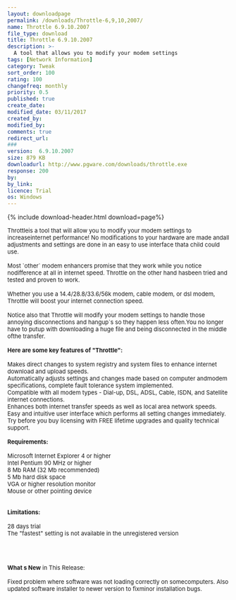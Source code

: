 ```yaml
---
layout: downloadpage
permalink: /downloads/Throttle-6,9,10,2007/
name: Throttle 6.9.10.2007
file_type: download
title: Throttle 6.9.10.2007
description: >-
  A tool that allows you to modify your modem settings
tags: [Network Information]
category: Tweak
sort_order: 100
rating: 100
changefreq: monthly
priority: 0.5
published: true
create_date:
modified_date: 03/11/2017
created_by:
modified_by:
comments: true
redirect_url:
###
version:  6.9.10.2007
size: 879 KB
downloadurl: http://www.pgware.com/downloads/throttle.exe
response: 200
by:
by_link:
licence: Trial
os: Windows
---
```


{% include download-header.html download=page%}

<p style="fix-download-text !important">
<p><font size="2"><p>Throttleis a tool that will allow you to modify your modem settings to increaseinternet performance! No modifications to your hardware are made andall adjustments and settings are done in an easy to use interface thata child could use.<br />
<br />
Most `other` modem enhancers promise that they work while you notice nodifference at all in internet speed. Throttle on the other hand hasbeen tried and tested and proven to work. <br />
<br />
Whether you use a 14.4/28.8/33.6/56k modem, cable modem, or dsl modem, Throttle will boost your internet connection speed.<br />
<br />
Notice also that Throttle will modify your modem settings to handle those annoying disconnections and hangup`s so they happen less often.You no longer have to putup with downloading a huge file and being disconnected in the middle ofthe transfer.<br />
<br />
<span><strong>Here are some key features of "Throttle":</strong></span><br />
<br />
Makes direct changes to system registry and system files to enhance internet download and upload speeds. <br />
Automatically adjusts settings and changes made based on computer andmodem specifications, complete fault tolerance system implemented. <br />
Compatible with all modem types - Dial-up, DSL, ADSL, Cable, ISDN, and Satellite internet connections. <br />
Enhances both internet transfer speeds as well as local area network speeds. <br />
Easy and intuitive user interface which performs all setting changes immediately. <br />
Try before you buy licensing with FREE lifetime upgrades and quality technical support. <br />
<br />
<span><strong>Requirements:</strong></span><br />
<br />
Microsoft Internet Explorer 4 or higher<br />
Intel Pentium 90 MHz or higher<br />
8 Mb RAM (32 Mb recommended)<br />
5 Mb hard disk space<br />
VGA or higher resolution monitor<br />
Mouse or other pointing device<br />
<br />
<br />
<span><strong>Limitations:</strong></span><br />
<br />
28 days trial<br />
The "fastest" setting is not available in the unregistered version <br />
<br />
</p>
<div class="celltext_big"><br />
<br />
<strong>What s New</strong> in This Release:<br />
<br />
Fixed problem where software was not loading correctly on somecomputers. Also updated software installer to newer version to fixminor installation bugs.</div></p></p>

